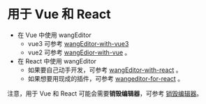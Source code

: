 # 用于 Vue 和 React

-   在 Vue 中使用 wangEditor
    -   vue3 可参考 [wangEditor-with-vue3](https://github.com/wangeditor-team/wangEditor-with-vue3)
    -   vue2 可参考 [wangEdior-with-vue](https://github.com/wangeditor-team/wangEdior-with-vue) 。
-   在 React 中使用 wangEditor
    -   如果要自己动手开发，可参考 [wangEditor-with-react](https://github.com/wangeditor-team/wangEditor-with-react) 。
    -   如果想要用现成的插件，可参考 [wangeditor-for-react](https://github.com/dongggcom/wangeditor-for-react) 。

注意，用于 Vue 和 React 可能会需要**销毁编辑器**，可参考 [销毁编辑器](/pages/08-常用API/05-销毁编辑器.html)。
